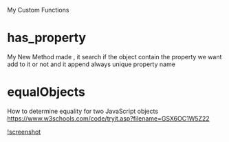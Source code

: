 My Custom Functions

# has_property
My New Method made , it search if the object contain the property we want add to it or not and it append always  unique property  name 


# equalObjects
How to determine equality for two JavaScript objects
https://www.w3schools.com/code/tryit.asp?filename=GSX6OC1W5Z22


[!screenshot](square.JPG)
